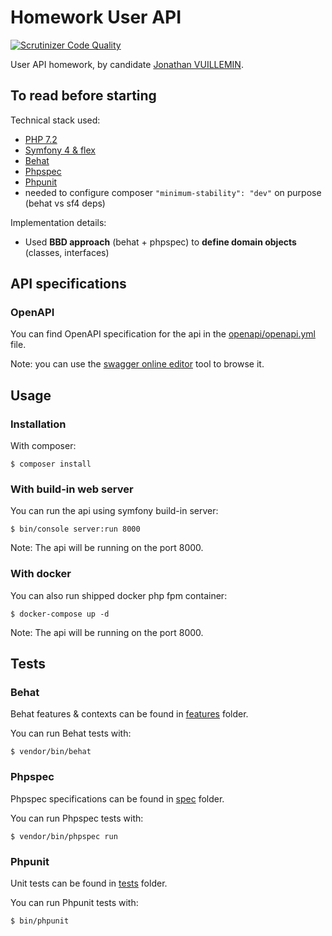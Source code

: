 # Homework User API

[![Scrutinizer Code Quality](https://scrutinizer-ci.com/g/ekkinox/hw-user-api/badges/quality-score.png?b=master)](https://scrutinizer-ci.com/g/ekkinox/hw-user-api/?branch=master)

User API homework, by candidate [Jonathan VUILLEMIN](mailto:ekkinox@gmail.com).

## To read before starting

Technical stack used:
- [PHP 7.2](http://php.net/supported-versions.php)
- [Symfony 4 & flex](https://symfony.com/)
- [Behat](http://behat.org/en/latest/)
- [Phpspec](http://www.phpspec.net/en/stable/)
- [Phpunit](https://phpunit.de/)
- needed to configure composer `"minimum-stability": "dev"` on purpose (behat vs sf4 deps)

Implementation details:
- Used **BBD approach** (behat + phpspec) to **define domain objects** (classes, interfaces)

## API specifications

### OpenAPI

You can find OpenAPI specification for the api in the [openapi/openapi.yml](openapi/openapi.yml) file.

Note: you can use the [swagger online editor](https://editor.swagger.io) tool to browse it.

## Usage

### Installation

With composer:
```
$ composer install
```

### With build-in web server

You can run the api using symfony build-in server:
```
$ bin/console server:run 8000
```
Note: The api will be running on the port 8000.

### With docker

You can also run shipped docker php fpm container:
```
$ docker-compose up -d
```
Note: The api will be running on the port 8000.

## Tests

### Behat

Behat features & contexts can be found in [features](features) folder.

You can run Behat tests with:
```
$ vendor/bin/behat
```

### Phpspec

Phpspec specifications can be found in [spec](spec) folder.

You can run Phpspec tests with:
```
$ vendor/bin/phpspec run
```

### Phpunit

Unit tests can be found in [tests](tests) folder.

You can run Phpunit tests with:
```
$ bin/phpunit
```